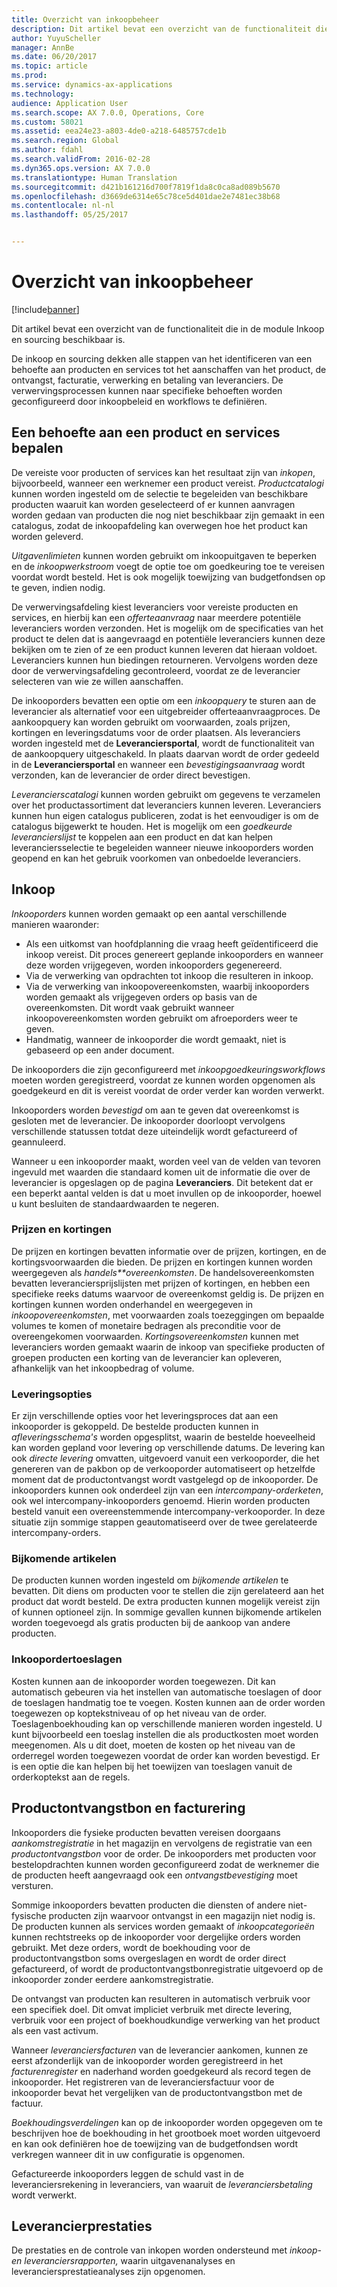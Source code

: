 ```yaml
---
title: Overzicht van inkoopbeheer
description: Dit artikel bevat een overzicht van de functionaliteit die in de module Inkoop en sourcing beschikbaar is.
author: YuyuScheller
manager: AnnBe
ms.date: 06/20/2017
ms.topic: article
ms.prod: 
ms.service: dynamics-ax-applications
ms.technology: 
audience: Application User
ms.search.scope: AX 7.0.0, Operations, Core
ms.custom: 58021
ms.assetid: eea24e23-a803-4de0-a218-6485757cde1b
ms.search.region: Global
ms.author: fdahl
ms.search.validFrom: 2016-02-28
ms.dyn365.ops.version: AX 7.0.0
ms.translationtype: Human Translation
ms.sourcegitcommit: d421b161216d700f7819f1da8c0ca8ad089b5670
ms.openlocfilehash: d3669de6314e65c78ce5d401dae2e7481ec38b68
ms.contentlocale: nl-nl
ms.lasthandoff: 05/25/2017


---
```


# <a name="procurement-and-sourcing-overview"></a>Overzicht van inkoopbeheer

[!include[banner](../includes/banner.md)]


Dit artikel bevat een overzicht van de functionaliteit die in de module Inkoop en sourcing beschikbaar is.

De inkoop en sourcing dekken alle stappen van het identificeren van een behoefte aan producten en services tot het aanschaffen van het product, de ontvangst, facturatie, verwerking en betaling van leveranciers. De verwervingsprocessen kunnen naar specifieke behoeften worden geconfigureerd door inkoopbeleid en workflows te definiëren.

## <a name="identifying-a-need-for-product-and-services"></a>Een behoefte aan een product en services bepalen
De vereiste voor producten of services kan het resultaat zijn van *inkopen*, bijvoorbeeld, wanneer een werknemer een product vereist. *Productcatalogi* kunnen worden ingesteld om de selectie te begeleiden van beschikbare producten waaruit kan worden geselecteerd of er kunnen aanvragen worden gedaan van producten die nog niet beschikbaar zijn gemaakt in een catalogus, zodat de inkoopafdeling kan overwegen hoe het product kan worden geleverd.  

*Uitgavenlimieten* kunnen worden gebruikt om inkoopuitgaven te beperken en de *inkoopwerkstroom* voegt de optie toe om goedkeuring toe te vereisen voordat wordt besteld. Het is ook mogelijk toewijzing van budgetfondsen op te geven, indien nodig.  
  
De verwervingsafdeling kiest leveranciers voor vereiste producten en services, en hierbij kan een *offerteaanvraag* naar meerdere potentiële leveranciers worden verzonden. Het is mogelijk om de specificaties van het product te delen dat is aangevraagd en potentiële leveranciers kunnen deze bekijken om te zien of ze een product kunnen leveren dat hieraan voldoet. Leveranciers kunnen hun biedingen retourneren. Vervolgens worden deze door de verwervingsafdeling gecontroleerd, voordat ze de leverancier selecteren van wie ze willen aanschaffen.  

De inkooporders bevatten een optie om een *inkoopquery* te sturen aan de leverancier als alternatief voor een uitgebreider offerteaanvraagproces. De aankoopquery kan worden gebruikt om voorwaarden, zoals prijzen, kortingen en leveringsdatums voor de order plaatsen. Als leveranciers worden ingesteld met de **Leveranciersportal**, wordt de functionaliteit van de aankoopquery uitgeschakeld. In plaats daarvan wordt de order gedeeld in de **Leveranciersportal** en wanneer een *bevestigingsaanvraag* wordt verzonden, kan de leverancier de order direct bevestigen.  

*Leverancierscatalogi* kunnen worden gebruikt om gegevens te verzamelen over het productassortiment dat leveranciers kunnen leveren. Leveranciers kunnen hun eigen catalogus publiceren, zodat is het eenvoudiger is om de catalogus bijgewerkt te houden. Het is mogelijk om een *goedkeurde leverancierslijst* te koppelen aan een product en dat kan helpen leveranciersselectie te begeleiden wanneer nieuwe inkooporders worden geopend en kan het gebruik voorkomen van onbedoelde leveranciers.

## <a name="procurement"></a>Inkoop
*Inkooporders* kunnen worden gemaakt op een aantal verschillende manieren waaronder:

-   Als een uitkomst van hoofdplanning die vraag heeft geïdentificeerd die inkoop vereist. Dit proces genereert geplande inkooporders en wanneer deze worden vrijgegeven, worden inkooporders gegenereerd.
-   Via de verwerking van opdrachten tot inkoop die resulteren in inkoop.
-   Via de verwerking van inkoopovereenkomsten, waarbij inkooporders worden gemaakt als vrijgegeven orders op basis van de overeenkomsten. Dit wordt vaak gebruikt wanneer inkoopovereenkomsten worden gebruikt om afroeporders weer te geven.
-   Handmatig, wanneer de inkooporder die wordt gemaakt, niet is gebaseerd op een ander document.

De inkooporders die zijn geconfigureerd met *inkoopgoedkeuringsworkflows* moeten worden geregistreerd, voordat ze kunnen worden opgenomen als goedgekeurd en dit is vereist voordat de order verder kan worden verwerkt.  

Inkooporders worden *bevestigd* om aan te geven dat overeenkomst is gesloten met de leverancier. De inkooporder doorloopt vervolgens verschillende statussen totdat deze uiteindelijk wordt gefactureerd of geannuleerd.  

Wanneer u een inkooporder maakt, worden veel van de velden van tevoren ingevuld met waarden die standaard komen uit de informatie die over de leverancier is opgeslagen op de pagina **Leveranciers**. Dit betekent dat er een beperkt aantal velden is dat u moet invullen op de inkooporder, hoewel u kunt besluiten de standaardwaarden te negeren.

### <a name="prices-and-discounts"></a>Prijzen en kortingen

De prijzen en kortingen bevatten informatie over de prijzen, kortingen, en de kortingsvoorwaarden die bieden. De prijzen en kortingen kunnen worden weergegeven als *handels**overeenkomsten*. De handelsovereenkomsten bevatten leveranciersprijslijsten met prijzen of kortingen, en hebben een specifieke reeks datums waarvoor de overeenkomst geldig is. De prijzen en kortingen kunnen worden onderhandel en weergegeven in *inkoopovereenkomsten*, met voorwaarden zoals toezeggingen om bepaalde volumes te komen of monetaire bedragen als preconditie voor de overeengekomen voorwaarden. *Kortingsovereenkomsten* kunnen met leveranciers worden gemaakt waarin de inkoop van specifieke producten of groepen producten een korting van de leverancier kan opleveren, afhankelijk van het inkoopbedrag of volume.

### <a name="delivery-options"></a>Leveringsopties

Er zijn verschillende opties voor het leveringsproces dat aan een inkooporder is gekoppeld. De bestelde producten kunnen in *afleveringsschema's* worden opgesplitst, waarin de bestelde hoeveelheid kan worden gepland voor levering op verschillende datums. De levering kan ook *directe levering* omvatten, uitgevoerd vanuit een verkooporder, die het genereren van de pakbon op de verkooporder automatiseert op hetzelfde moment dat de productontvangst wordt vastgelegd op de inkooporder. De inkooporders kunnen ook onderdeel zijn van een *intercompany-orderketen*, ook wel intercompany-inkooporders genoemd. Hierin worden producten besteld vanuit een overeenstemmende intercompany-verkooporder. In deze situatie zijn sommige stappen geautomatiseerd over de twee gerelateerde intercompany-orders.

### <a name="supplementary-items"></a>Bijkomende artikelen

De producten kunnen worden ingesteld om *bijkomende artikelen* te bevatten. Dit diens om producten voor te stellen die zijn gerelateerd aan het product dat wordt besteld. De extra producten kunnen mogelijk vereist zijn of kunnen optioneel zijn. In sommige gevallen kunnen bijkomende artikelen worden toegevoegd als gratis producten bij de aankoop van andere producten.

### <a name="purchase-order-charges"></a>Inkoopordertoeslagen

Kosten kunnen aan de inkooporder worden toegewezen. Dit kan automatisch gebeuren via het instellen van automatische toeslagen of door de toeslagen handmatig toe te voegen. Kosten kunnen aan de order worden toegewezen op koptekstniveau of op het niveau van de order. Toeslagenboekhouding kan op verschillende manieren worden ingesteld. U kunt bijvoorbeeld een toeslag instellen die als productkosten moet worden meegenomen. Als u dit doet, moeten de kosten op het niveau van de orderregel worden toegewezen voordat de order kan worden bevestigd. Er is een optie die kan helpen bij het toewijzen van toeslagen vanuit de orderkoptekst aan de regels.

## <a name="product-receipt-and-invoicing"></a>Productontvangstbon en facturering
Inkooporders die fysieke producten bevatten vereisen doorgaans *aankomstregistratie* in het magazijn en vervolgens de registratie van een *productontvangstbon* voor de order. De inkooporders met producten voor bestelopdrachten kunnen worden geconfigureerd zodat de werknemer die de producten heeft aangevraagd ook een *ontvangstbevestiging* moet versturen.  

Sommige inkooporders bevatten producten die diensten of andere niet-fysische producten zijn waarvoor ontvangst in een magazijn niet nodig is. De producten kunnen als services worden gemaakt of *inkoopcategorieën* kunnen rechtstreeks op de inkooporder voor dergelijke orders worden gebruikt. Met deze orders, wordt de boekhouding voor de productontvangstbon soms overgeslagen en wordt de order direct gefactureerd, of wordt de productontvangstbonregistratie uitgevoerd op de inkooporder zonder eerdere aankomstregistratie.  

De ontvangst van producten kan resulteren in automatisch verbruik voor een specifiek doel. Dit omvat impliciet verbruik met directe levering, verbruik voor een project of boekhoudkundige verwerking van het product als een vast activum.  

Wanneer *leveranciersfacturen* van de leverancier aankomen, kunnen ze eerst afzonderlijk van de inkooporder worden geregistreerd in het *facturenregister* en naderhand worden goedgekeurd als record tegen de inkooporder. Het registreren van de leveranciersfactuur voor de inkooporder bevat het vergelijken van de productontvangstbon met de factuur.  

*Boekhoudingsverdelingen* kan op de inkooporder worden opgegeven om te beschrijven hoe de boekhouding in het grootboek moet worden uitgevoerd en kan ook definiëren hoe de toewijzing van de budgetfondsen wordt verkregen wanneer dit in uw configuratie is opgenomen.  

Gefactureerde inkooporders leggen de schuld vast in de leveranciersrekening in leveranciers, van waaruit de *l*e*veranciersbetaling* wordt verwerkt.

## <a name="vendor-performance"></a>Leverancierprestaties
De prestaties en de controle van inkopen worden ondersteund met *inkoop- en leveranciersrapporten,* waarin uitgavenanalyses en leveranciersprestatieanalyses zijn opgenomen.




